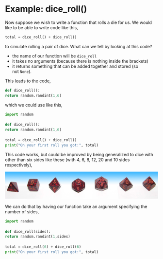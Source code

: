 # Example: dice_roll()

Now suppose we wish to write a function that rolls a die for us. We
would like to be able to write code like this,

```python
total = dice_roll() + dice_roll()
```
to simulate rolling a pair of dice. What can we tell by looking at this
code?

-   the name of our function will be `dice_roll`
-   it takes no arguments (because there is nothing inside the brackets)
-   it returns something that can be added together and stored (so
    not `None`).

This leads to the code,

```python
def dice_roll():
return random.randint(1,6)
```
which we could use like this,

```python
import random

def dice_roll():
return random.randint(1,6)

total = dice_roll() + dice_roll()
print("On your first roll you got:", total)
```

This code works, but could be improved by being generalized to dice with
other than six sides like these (with 4, 6, 8, 12, 20 and 10 sides
respectively),

![](06_dnd_dice_set.jpg)

We can do that by having our function take an argument specifying the
number of sides,

```python
import random

def dice_roll(sides):
return random.randint(1,sides)

total = dice_roll(6) + dice_roll(6)
print("On your first roll you got:", total)
```